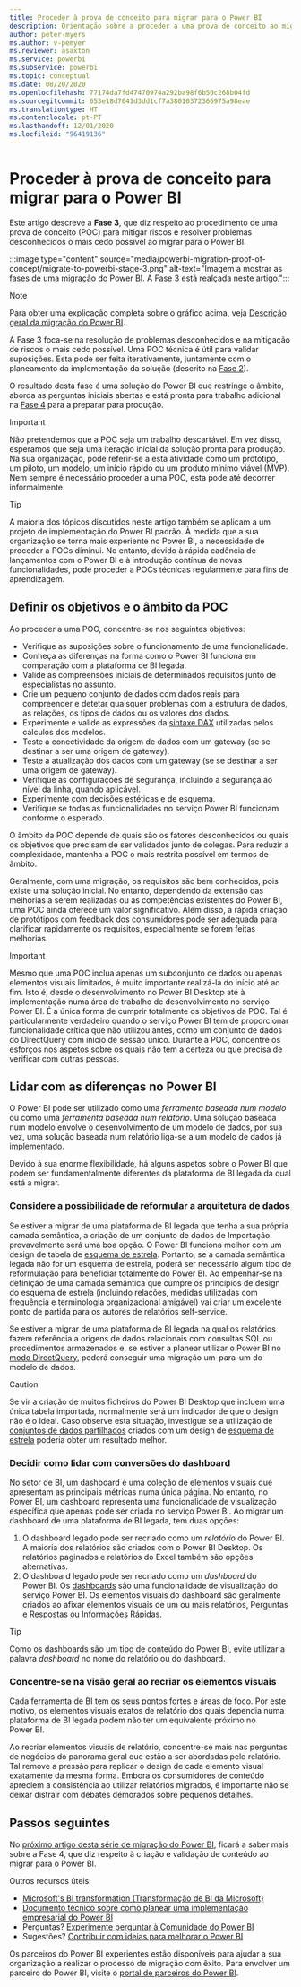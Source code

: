 ```yaml
---
title: Proceder à prova de conceito para migrar para o Power BI
description: Orientação sobre a proceder a uma prova de conceito ao migrar para o Power BI.
author: peter-myers
ms.author: v-pemyer
ms.reviewer: asaxton
ms.service: powerbi
ms.subservice: powerbi
ms.topic: conceptual
ms.date: 08/20/2020
ms.openlocfilehash: 77174da7fd47470974a292ba98f6b50c268b04fd
ms.sourcegitcommit: 653e18d7041d3dd1cf7a38010372366975a98eae
ms.translationtype: HT
ms.contentlocale: pt-PT
ms.lasthandoff: 12/01/2020
ms.locfileid: "96419136"
---
```

# <a name="conduct-proof-of-concept-to-migrate-to-power-bi"></a>Proceder à prova de conceito para migrar para o Power BI

Este artigo descreve a **Fase 3**, que diz respeito ao procedimento de uma prova de conceito (POC) para mitigar riscos e resolver problemas desconhecidos o mais cedo possível ao migrar para o Power BI.

:::image type="content" source="media/powerbi-migration-proof-of-concept/migrate-to-powerbi-stage-3.png" alt-text="Imagem a mostrar as fases de uma migração do Power BI. A Fase 3 está realçada neste artigo.":::

> [!NOTE]
> Para obter uma explicação completa sobre o gráfico acima, veja [Descrição geral da migração do Power BI](powerbi-migration-overview.md).

A Fase 3 foca-se na resolução de problemas desconhecidos e na mitigação de riscos o mais cedo possível. Uma POC técnica é útil para validar suposições. Esta pode ser feita iterativamente, juntamente com o planeamento da implementação da solução (descrito na [Fase 2](powerbi-migration-planning.md)).

O resultado desta fase é uma solução do Power BI que restringe o âmbito, aborda as perguntas iniciais abertas e está pronta para trabalho adicional na [Fase 4](powerbi-migration-create-validate-content.md) para a preparar para produção.

> [!IMPORTANT]
> Não pretendemos que a POC seja um trabalho descartável. Em vez disso, esperamos que seja uma iteração inicial da solução pronta para produção. Na sua organização, pode referir-se a esta atividade como um protótipo, um piloto, um modelo, um início rápido ou um produto mínimo viável (MVP). Nem sempre é necessário proceder a uma POC, esta pode até decorrer informalmente.

> [!TIP]
> A maioria dos tópicos discutidos neste artigo também se aplicam a um projeto de implementação do Power BI padrão. À medida que a sua organização se torna mais experiente no Power BI, a necessidade de proceder a POCs diminui. No entanto, devido à rápida cadência de lançamentos com o Power BI e à introdução contínua de novas funcionalidades, pode proceder a POCs técnicas regularmente para fins de aprendizagem.

## <a name="set-poc-goals-and-scope"></a>Definir os objetivos e o âmbito da POC

Ao proceder a uma POC, concentre-se nos seguintes objetivos:

- Verifique as suposições sobre o funcionamento de uma funcionalidade.
- Conheça as diferenças na forma como o Power BI funciona em comparação com a plataforma de BI legada.
- Valide as compreensões iniciais de determinados requisitos junto de especialistas no assunto.
- Crie um pequeno conjunto de dados com dados reais para compreender e detetar quaisquer problemas com a estrutura de dados, as relações, os tipos de dados ou os valores dos dados.
- Experimente e valide as expressões da [sintaxe DAX](/dax/) utilizadas pelos cálculos dos modelos.
- Teste a conectividade da origem de dados com um gateway (se se destinar a ser uma origem de gateway).
- Teste a atualização dos dados com um gateway (se se destinar a ser uma origem de gateway).
- Verifique as configurações de segurança, incluindo a segurança ao nível da linha, quando aplicável.
- Experimente com decisões estéticas e de esquema.
- Verifique se todas as funcionalidades no serviço Power BI funcionam conforme o esperado.

O âmbito da POC depende de quais são os fatores desconhecidos ou quais os objetivos que precisam de ser validados junto de colegas. Para reduzir a complexidade, mantenha a POC o mais restrita possível em termos de âmbito.

Geralmente, com uma migração, os requisitos são bem conhecidos, pois existe uma solução inicial. No entanto, dependendo da extensão das melhorias a serem realizadas ou as competências existentes do Power BI, uma POC ainda oferece um valor significativo. Além disso, a rápida criação de protótipos com feedback dos consumidores pode ser adequada para clarificar rapidamente os requisitos, especialmente se forem feitas melhorias.

> [!IMPORTANT]
> Mesmo que uma POC inclua apenas um subconjunto de dados ou apenas elementos visuais limitados, é muito importante realizá-la do início até ao fim. Isto é, desde o desenvolvimento no Power BI Desktop até à implementação numa área de trabalho de desenvolvimento no serviço Power BI. É a única forma de cumprir totalmente os objetivos da POC. Tal é particularmente verdadeiro quando o serviço Power BI tem de proporcionar funcionalidade crítica que não utilizou antes, como um conjunto de dados do DirectQuery com início de sessão único. Durante a POC, concentre os esforços nos aspetos sobre os quais não tem a certeza ou que precisa de verificar com outras pessoas.

## <a name="handle-differences-in-power-bi"></a>Lidar com as diferenças no Power BI

O Power BI pode ser utilizado como uma _ferramenta baseada num modelo_ ou como uma _ferramenta baseada num relatório_. Uma solução baseada num modelo envolve o desenvolvimento de um modelo de dados, por sua vez, uma solução baseada num relatório liga-se a um modelo de dados já implementado.

Devido à sua enorme flexibilidade, há alguns aspetos sobre o Power BI que podem ser fundamentalmente diferentes da plataforma de BI legada da qual está a migrar.

### <a name="consider-redesigning-the-data-architecture"></a>Considere a possibilidade de reformular a arquitetura de dados

Se estiver a migrar de uma plataforma de BI legada que tenha a sua própria camada semântica, a criação de um conjunto de dados de Importação provavelmente será uma boa opção. O Power BI funciona melhor com um design de tabela de [esquema de estrela](star-schema.md). Portanto, se a camada semântica legada não for um esquema de estrela, poderá ser necessário algum tipo de reformulação para beneficiar totalmente do Power BI. Ao empenhar-se na definição de uma camada semântica que cumpre os princípios de design do esquema de estrela (incluindo relações, medidas utilizadas com frequência e terminologia organizacional amigável) vai criar um excelente ponto de partida para os autores de relatórios self-service.

Se estiver a migrar de uma plataforma de BI legada na qual os relatórios fazem referência a origens de dados relacionais com consultas SQL ou procedimentos armazenados e, se estiver a planear utilizar o Power BI no [modo DirectQuery](../connect-data/desktop-use-directquery.md), poderá conseguir uma migração um-para-um do modelo de dados.

> [!CAUTION]
> Se vir a criação de muitos ficheiros do Power BI Desktop que incluem uma única tabela importada, normalmente será um indicador de que o design não é o ideal. Caso observe esta situação, investigue se a utilização de [conjuntos de dados partilhados](../connect-data/service-datasets-across-workspaces.md) criados com um design de [esquema de estrela](star-schema.md) poderia obter um resultado melhor.

### <a name="decide-how-to-handle-dashboard-conversions"></a>Decidir como lidar com conversões do dashboard

No setor de BI, um dashboard é uma coleção de elementos visuais que apresentam as principais métricas numa única página. No entanto, no Power BI, um dashboard representa uma funcionalidade de visualização específica que apenas pode ser criada no serviço Power BI. Ao migrar um dashboard de uma plataforma de BI legada, tem duas opções:

1. O dashboard legado pode ser recriado como um _relatório_ do Power BI. A maioria dos relatórios são criados com o Power BI Desktop. Os relatórios paginados e relatórios do Excel também são opções alternativas.
2. O dashboard legado pode ser recriado como um _dashboard_ do Power BI. Os [dashboards](../fundamentals/service-basic-concepts.md#dashboards) são uma funcionalidade de visualização do serviço Power BI. Os elementos visuais do dashboard são geralmente criados ao afixar elementos visuais de um ou mais relatórios, Perguntas e Respostas ou Informações Rápidas.

> [!TIP]
> Como os dashboards são um tipo de conteúdo do Power BI, evite utilizar a palavra _dashboard_ no nome do relatório ou do dashboard.

### <a name="focus-on-the-big-picture-when-recreating-visuals"></a>Concentre-se na visão geral ao recriar os elementos visuais

Cada ferramenta de BI tem os seus pontos fortes e áreas de foco. Por este motivo, os elementos visuais exatos de relatório dos quais dependia numa plataforma de BI legada podem não ter um equivalente próximo no Power BI.

Ao recriar elementos visuais de relatório, concentre-se mais nas perguntas de negócios do panorama geral que estão a ser abordadas pelo relatório. Tal remove a pressão para replicar o design de cada elemento visual exatamente da mesma forma. Embora os consumidores de conteúdo apreciem a consistência ao utilizar relatórios migrados, é importante não se deixar distrair com debates demorados sobre pequenos detalhes.

## <a name="next-steps"></a>Passos seguintes

No [próximo artigo desta série de migração do Power BI](powerbi-migration-create-validate-content.md), ficará a saber mais sobre a Fase 4, que diz respeito à criação e validação de conteúdo ao migrar para o Power BI.

Outros recursos úteis:

- [Microsoft's BI transformation (Transformação de BI da Microsoft)](center-of-excellence-microsoft-business-intelligence-transformation.md)
- [Documento técnico sobre como planear uma implementação empresarial do Power BI](https://aka.ms/PBIEnterpriseDeploymentWP)
- Perguntas? [Experimente perguntar à Comunidade do Power BI](https://community.powerbi.com/)
- Sugestões? [Contribuir com ideias para melhorar o Power BI](https://ideas.powerbi.com/)

Os parceiros do Power BI experientes estão disponíveis para ajudar a sua organização a realizar o processo de migração com êxito. Para envolver um parceiro do Power BI, visite o [portal de parceiros do Power BI](https://powerbi.microsoft.com/partners/).
